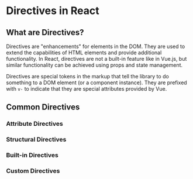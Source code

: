 # Directives in React

## What are Directives?

Directives are "enhancements" for elements in the DOM. They are used to extend the capabilities of HTML elements and provide additional functionality. In React, directives are not a built-in feature like in Vue.js, but similar functionality can be achieved using props and state management.

Directives are special tokens in the markup that tell the library to do something to a DOM element (or a component instance). They are prefixed with `v-` to indicate that they are special attributes provided by Vue.

## Common Directives

### Attribute Directives

### Structural Directives

### Built-in Directives

### Custom Directives

